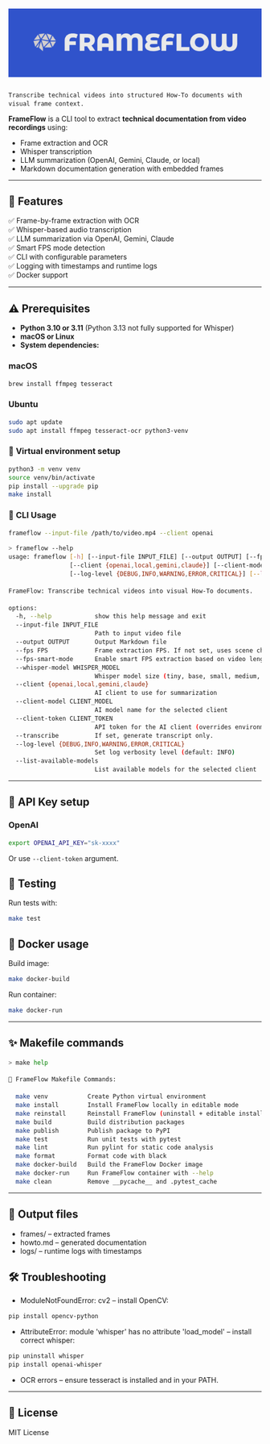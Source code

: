 # ![Frameflow](https://github.com/Richard-Barrett/frameflow/blob/main/images/frameflow.png)

`Transcribe technical videos into structured How-To documents with visual frame context.`

**FrameFlow** is a CLI tool to extract **technical documentation from video recordings** using:

- Frame extraction and OCR
- Whisper transcription
- LLM summarization (OpenAI, Gemini, Claude, or local)
- Markdown documentation generation with embedded frames

---

## 🚀 **Features**

✅ Frame-by-frame extraction with OCR  
✅ Whisper-based audio transcription  
✅ LLM summarization via OpenAI, Gemini, Claude  
✅ Smart FPS mode detection  
✅ CLI with configurable parameters  
✅ Logging with timestamps and runtime logs  
✅ Docker support

---

## ⚠️ **Prerequisites**

- **Python 3.10 or 3.11** (Python 3.13 not fully supported for Whisper)
- **macOS or Linux**
- **System dependencies:**

### **macOS**

```bash
brew install ffmpeg tesseract
```

### Ubuntu

```bash
sudo apt update
sudo apt install ffmpeg tesseract-ocr python3-venv
```

### 🐍 **Virtual environment setup**

```bash
python3 -m venv venv
source venv/bin/activate
pip install --upgrade pip
make install
```

### 🔧 **CLI Usage**

```bash
frameflow --input-file /path/to/video.mp4 --client openai
```

```bash
> frameflow --help
usage: frameflow [-h] [--input-file INPUT_FILE] [--output OUTPUT] [--fps FPS] [--fps-smart-mode] [--whisper-model WHISPER_MODEL]
                 [--client {openai,local,gemini,claude}] [--client-model CLIENT_MODEL] [--client-token CLIENT_TOKEN] [--transcribe]
                 [--log-level {DEBUG,INFO,WARNING,ERROR,CRITICAL}] [--list-available-models]

FrameFlow: Transcribe technical videos into visual How-To documents.

options:
  -h, --help            show this help message and exit
  --input-file INPUT_FILE
                        Path to input video file
  --output OUTPUT       Output Markdown file
  --fps FPS             Frame extraction FPS. If not set, uses scene change.
  --fps-smart-mode      Enable smart FPS extraction based on video length.
  --whisper-model WHISPER_MODEL
                        Whisper model size (tiny, base, small, medium, large)
  --client {openai,local,gemini,claude}
                        AI client to use for summarization
  --client-model CLIENT_MODEL
                        AI model name for the selected client
  --client-token CLIENT_TOKEN
                        API token for the AI client (overrides environment variable if provided)
  --transcribe          If set, generate transcript only.
  --log-level {DEBUG,INFO,WARNING,ERROR,CRITICAL}
                        Set log verbosity level (default: INFO)
  --list-available-models
                        List available models for the selected client
```

---

## 🔑 **API Key setup**

### OpenAI
```bash
export OPENAI_API_KEY="sk-xxxx"
```

Or use `--client-token` argument.

## 🧪 **Testing**

Run tests with:

```bash
make test
```

## 🐳 **Docker usage**

Build image:

```bash
make docker-build
```

Run container:

```bash
make docker-run
```

---

## ✨ **Makefile commands**

```bash
> make help

📝 FrameFlow Makefile Commands:

  make venv           Create Python virtual environment
  make install        Install FrameFlow locally in editable mode
  make reinstall      Reinstall FrameFlow (uninstall + editable install)
  make build          Build distribution packages
  make publish        Publish package to PyPI
  make test           Run unit tests with pytest
  make lint           Run pylint for static code analysis
  make format         Format code with black
  make docker-build   Build the FrameFlow Docker image
  make docker-run     Run FrameFlow container with --help
  make clean          Remove __pycache__ and .pytest_cache
```

---

## 📂 **Output files**

- frames/ – extracted frames
- howto.md – generated documentation
- logs/ – runtime logs with timestamps

## 🛠️ **Troubleshooting**

- ModuleNotFoundError: cv2 – install OpenCV:

```bash
pip install opencv-python
```

- AttributeError: module 'whisper' has no attribute 'load_model' – install correct whisper:

```bash
pip uninstall whisper
pip install openai-whisper
```

- OCR errors – ensure tesseract is installed and in your PATH.

---

## 📄 **License**
MIT License

